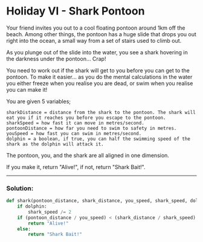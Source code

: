 # Holiday VI - Shark Pontoon

Your friend invites you out to a cool floating pontoon around 1km off the beach.
Among other things, the pontoon has a huge slide that drops you out right into the ocean, a small way from a set of stairs used to climb out.

As you plunge out of the slide into the water, you see a shark hovering in the darkness under the pontoon... Crap!

You need to work out if the shark will get to you before you can get to the pontoon.
To make it easier... as you do the mental calculations in the water you either freeze when you realise you are dead, or swim when you realise you can make it!

You are given 5 variables;

```
sharkDistance = distance from the shark to the pontoon. The shark will eat you if it reaches you before you escape to the pontoon.
sharkSpeed = how fast it can move in metres/second.
pontoonDistance = how far you need to swim to safety in metres.
youSpeed = how fast you can swim in metres/second.
dolphin = a boolean, if true, you can half the swimming speed of the shark as the dolphin will attack it.
```

The pontoon, you, and the shark are all aligned in one dimension.

If you make it, return "Alive!", if not, return "Shark Bait!".

---

### Solution:

```python
def shark(pontoon_distance, shark_distance, you_speed, shark_speed, dolphin):
    if dolphin:
        shark_speed /= 2
    if (pontoon_distance / you_speed) < (shark_distance / shark_speed):
        return "Alive!"
    else:
        return "Shark Bait!"
```
